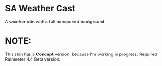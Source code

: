 # SA Weather Cast
A weather skin with a full transparent background

# NOTE:
This skin has a **Concept** version, because I'm working in progress. Required Rainmeter 4.4 Beta version.
